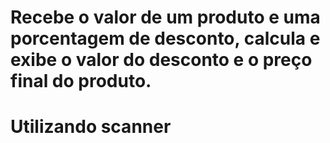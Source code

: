 # Recebe o valor de um produto e uma porcentagem de desconto, calcula e exibe o valor do desconto e o preço final do produto.

# Utilizando scanner